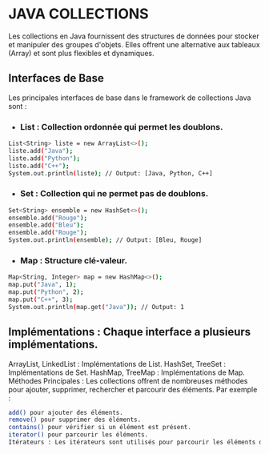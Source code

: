 # JAVA COLLECTIONS

Les collections en Java fournissent des structures de données pour stocker et manipuler des groupes d'objets. Elles offrent une alternative aux tableaux (Array) et sont plus flexibles et dynamiques.

## Interfaces de Base

Les principales interfaces de base dans le framework de collections Java sont :

- ### List : Collection ordonnée qui permet les doublons.

```bash
List<String> liste = new ArrayList<>();
liste.add("Java");
liste.add("Python");
liste.add("C++");
System.out.println(liste); // Output: [Java, Python, C++]
```

- ### Set : Collection qui ne permet pas de doublons.

```bash
Set<String> ensemble = new HashSet<>();
ensemble.add("Rouge");
ensemble.add("Bleu");
ensemble.add("Rouge");
System.out.println(ensemble); // Output: [Bleu, Rouge]
```

- ### Map : Structure clé-valeur.

```bash
Map<String, Integer> map = new HashMap<>();
map.put("Java", 1);
map.put("Python", 2);
map.put("C++", 3);
System.out.println(map.get("Java")); // Output: 1
```

## Implémentations : Chaque interface a plusieurs implémentations.

ArrayList, LinkedList : Implémentations de List.
HashSet, TreeSet : Implémentations de Set.
HashMap, TreeMap : Implémentations de Map.
Méthodes Principales : Les collections offrent de nombreuses méthodes pour ajouter, supprimer, rechercher et parcourir des éléments. Par exemple :

```bash
add() pour ajouter des éléments.
remove() pour supprimer des éléments.
contains() pour vérifier si un élément est présent.
iterator() pour parcourir les éléments.
Itérateurs : Les itérateurs sont utilisés pour parcourir les éléments d'une collection de manière séquentielle.
```
